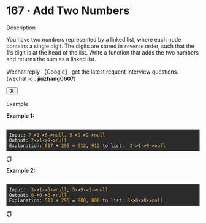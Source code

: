 <h1>167 · Add Two Numbers</h1>
<div data-h5="false" class="problem-description-content-niBfd problem-detail-bottom-LKDTq"><div data-h5="false" class="content-wrapper-bgslg"><div class="sub-title-D4Ea3 with-action-U2Xi7">Description</div><div class="react-markdown react-markdown-xncmA"><p>You have two numbers represented by a linked list, where each node contains a single digit. The digits are stored in <code>reverse</code> order, such that the 1's digit is at the head of the list. Write a function that adds the two numbers and returns the sum as a linked list.</p></div><div data-show="true" class="ant-alert ant-alert-info ant-alert-with-description ant-alert-no-icon connection-pXLnw" role="alert" style="margin-bottom: 16px;"><div class="ant-alert-content"><div class="ant-alert-description"><div class="react-markdown react-markdown-xncmA"><p>Wechat reply  【Google】 get the latest requent Interview questions. (wechat id : <strong>jiuzhang0607</strong>)</p></div></div></div><button type="button" class="ant-alert-close-icon" tabindex="0"><span role="img" aria-label="close" class="anticon anticon-close"><svg viewBox="64 64 896 896" focusable="false" data-icon="close" width="1em" height="1em" fill="currentColor" aria-hidden="true"><path d="M563.8 512l262.5-312.9c4.4-5.2.7-13.1-6.1-13.1h-79.8c-4.7 0-9.2 2.1-12.3 5.7L511.6 449.8 295.1 191.7c-3-3.6-7.5-5.7-12.3-5.7H203c-6.8 0-10.5 7.9-6.1 13.1L459.4 512 196.9 824.9A7.95 7.95 0 00203 838h79.8c4.7 0 9.2-2.1 12.3-5.7l216.5-258.1 216.5 258.1c3 3.6 7.5 5.7 12.3 5.7h79.8c6.8 0 10.5-7.9 6.1-13.1L563.8 512z"></path></svg></span></button></div></div><div data-h5="false" class="content-wrapper-bgslg"><div class="sub-title-D4Ea3">Example</div><div class="react-markdown react-markdown-xncmA"><p><strong>Example 1:</strong></p>
<pre><div class="markdown-thumbnail-wrapper" style="height: auto; max-height: unset;"><div class="lc-code-wrapper"><pre style="display: block; overflow-x: auto; background: rgb(43, 43, 43); color: rgb(248, 248, 242); padding: 0.5em;"><code style="white-space: pre;"><span>Input: </span><span style="color: rgb(245, 171, 53);">7</span><span>-&gt;</span><span style="color: rgb(245, 171, 53);">1</span><span>-&gt;</span><span style="color: rgb(245, 171, 53);">6</span><span>-&gt;</span><span style="color: rgb(245, 171, 53);">null</span><span>, </span><span style="color: rgb(245, 171, 53);">5</span><span>-&gt;</span><span style="color: rgb(245, 171, 53);">9</span><span>-&gt;</span><span style="color: rgb(245, 171, 53);">2</span><span>-&gt;</span><span style="color: rgb(245, 171, 53);">null</span><span>
</span><span>Output: </span><span style="color: rgb(245, 171, 53);">2</span><span>-&gt;</span><span style="color: rgb(245, 171, 53);">1</span><span>-&gt;</span><span style="color: rgb(245, 171, 53);">9</span><span>-&gt;</span><span style="color: rgb(245, 171, 53);">null</span><span>	
</span><span>Explanation: </span><span style="color: rgb(245, 171, 53);">617</span><span> + </span><span style="color: rgb(245, 171, 53);">295</span><span> = </span><span style="color: rgb(245, 171, 53);">912</span><span>, </span><span style="color: rgb(245, 171, 53);">912</span><span> </span><span style="color: rgb(220, 198, 224);">to</span><span> list:  </span><span style="color: rgb(245, 171, 53);">2</span><span>-&gt;</span><span style="color: rgb(245, 171, 53);">1</span><span>-&gt;</span><span style="color: rgb(245, 171, 53);">9</span><span>-&gt;</span><span style="color: rgb(245, 171, 53);">null</span></code></pre><div class="code-block-buttons"><span title="Copy Code" class="code-block-copy-button"><span role="img" aria-label="copy" class="anticon anticon-copy"><svg viewBox="64 64 896 896" focusable="false" data-icon="copy" width="1em" height="1em" fill="currentColor" aria-hidden="true"><path d="M832 64H296c-4.4 0-8 3.6-8 8v56c0 4.4 3.6 8 8 8h496v688c0 4.4 3.6 8 8 8h56c4.4 0 8-3.6 8-8V96c0-17.7-14.3-32-32-32zM704 192H192c-17.7 0-32 14.3-32 32v530.7c0 8.5 3.4 16.6 9.4 22.6l173.3 173.3c2.2 2.2 4.7 4 7.4 5.5v1.9h4.2c3.5 1.3 7.2 2 11 2H704c17.7 0 32-14.3 32-32V224c0-17.7-14.3-32-32-32zM350 856.2L263.9 770H350v86.2zM664 888H414V746c0-22.1-17.9-40-40-40H232V264h432v624z"></path></svg></span></span></div></div></div></pre>
<p><strong>Example 2:</strong></p>
<pre><div class="markdown-thumbnail-wrapper" style="height: auto; max-height: unset;"><div class="lc-code-wrapper"><pre style="display: block; overflow-x: auto; background: rgb(43, 43, 43); color: rgb(248, 248, 242); padding: 0.5em;"><code style="white-space: pre;"><span>Input:  </span><span style="color: rgb(245, 171, 53);">3</span><span>-&gt;</span><span style="color: rgb(245, 171, 53);">1</span><span>-&gt;</span><span style="color: rgb(245, 171, 53);">5</span><span>-&gt;</span><span style="color: rgb(245, 171, 53);">null</span><span>, </span><span style="color: rgb(245, 171, 53);">5</span><span>-&gt;</span><span style="color: rgb(245, 171, 53);">9</span><span>-&gt;</span><span style="color: rgb(245, 171, 53);">2</span><span>-&gt;</span><span style="color: rgb(245, 171, 53);">null</span><span>
</span><span>Output: </span><span style="color: rgb(245, 171, 53);">8</span><span>-&gt;</span><span style="color: rgb(245, 171, 53);">0</span><span>-&gt;</span><span style="color: rgb(245, 171, 53);">8</span><span>-&gt;</span><span style="color: rgb(245, 171, 53);">null</span><span>	
</span><span>Explanation: </span><span style="color: rgb(245, 171, 53);">513</span><span> + </span><span style="color: rgb(245, 171, 53);">295</span><span> = </span><span style="color: rgb(245, 171, 53);">808</span><span>, </span><span style="color: rgb(245, 171, 53);">808</span><span> </span><span style="color: rgb(220, 198, 224);">to</span><span> list: </span><span style="color: rgb(245, 171, 53);">8</span><span>-&gt;</span><span style="color: rgb(245, 171, 53);">0</span><span>-&gt;</span><span style="color: rgb(245, 171, 53);">8</span><span>-&gt;</span><span style="color: rgb(245, 171, 53);">null</span></code></pre><div class="code-block-buttons"><span title="Copy Code" class="code-block-copy-button"><span role="img" aria-label="copy" class="anticon anticon-copy"><svg viewBox="64 64 896 896" focusable="false" data-icon="copy" width="1em" height="1em" fill="currentColor" aria-hidden="true"><path d="M832 64H296c-4.4 0-8 3.6-8 8v56c0 4.4 3.6 8 8 8h496v688c0 4.4 3.6 8 8 8h56c4.4 0 8-3.6 8-8V96c0-17.7-14.3-32-32-32zM704 192H192c-17.7 0-32 14.3-32 32v530.7c0 8.5 3.4 16.6 9.4 22.6l173.3 173.3c2.2 2.2 4.7 4 7.4 5.5v1.9h4.2c3.5 1.3 7.2 2 11 2H704c17.7 0 32-14.3 32-32V224c0-17.7-14.3-32-32-32zM350 856.2L263.9 770H350v86.2zM664 888H414V746c0-22.1-17.9-40-40-40H232V264h432v624z"></path></svg></span></span></div></div></div></pre></div></div></div>